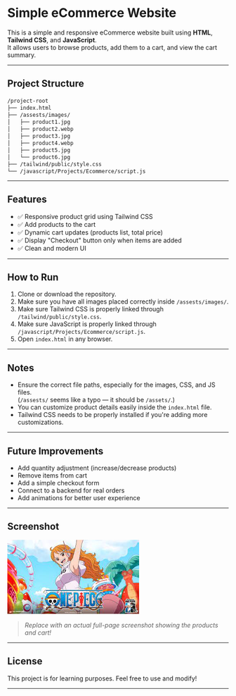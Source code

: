 # Simple eCommerce Website

This is a simple and responsive eCommerce website built using **HTML**, **Tailwind CSS**, and **JavaScript**.  
It allows users to browse products, add them to a cart, and view the cart summary.

---

## Project Structure

```
/project-root
├── index.html
├── /assests/images/
│   ├── product1.jpg
│   ├── product2.webp
│   ├── product3.jpg
│   ├── product4.webp
│   ├── product5.jpg
│   └── product6.jpg
├── /tailwind/public/style.css
└── /javascript/Projects/Ecommerce/script.js
```

---

## Features

- ✅ Responsive product grid using Tailwind CSS
- ✅ Add products to the cart
- ✅ Dynamic cart updates (products list, total price)
- ✅ Display "Checkout" button only when items are added
- ✅ Clean and modern UI

---

## How to Run

1. Clone or download the repository.
2. Make sure you have all images placed correctly inside `/assests/images/`.
3. Make sure Tailwind CSS is properly linked through `/tailwind/public/style.css`.
4. Make sure JavaScript is properly linked through `/javascript/Projects/Ecommerce/script.js`.
5. Open `index.html` in any browser.

---

## Notes

- Ensure the correct file paths, especially for the images, CSS, and JS files.  
  (`/assests/` seems like a typo — it should be `/assets/`.)
- You can customize product details easily inside the `index.html` file.
- Tailwind CSS needs to be properly installed if you're adding more customizations.

---

## Future Improvements

- Add quantity adjustment (increase/decrease products)
- Remove items from cart
- Add a simple checkout form
- Connect to a backend for real orders
- Add animations for better user experience

---

## Screenshot

![Simple eCommerce Screenshot](./assests/images/product1.jpg)

> _Replace with an actual full-page screenshot showing the products and cart!_

---

## License

This project is for learning purposes. Feel free to use and modify!

---
